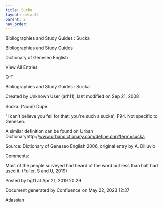 ```yaml
---
title: Sucka
layout: default
parent: S
nav_order:
---
```


Bibliographies and Study Guides : Sucka

Bibliographies and Study Guides

Dictionary of Geneseo English

View All Entries

Q-T

Bibliographies and Study Guides : Sucka

Created by  Unknown User (arh11), last modified on Sep 21, 2008

Sucka: (Noun) Dupe. 

&quot;I can't believe you fell for that; you're such a sucka'; F94. Not specific to Geneseo. 

A similar definition can be found on Urban Dictionaryhttp://www.urbandictionary.com/define.php?term=sucka

Source: Dictionary of Geneseo English 2006, original entry by A. Dilluvio

Comments:

Most of the people surveyed had heard of the word but less than half had used it. (Fuller, S and U, 2019)

Posted by hgf1 at Apr 21, 2019 20:29

Document generated by Confluence on May 22, 2023 12:37

Atlassian
